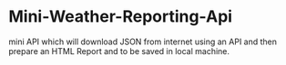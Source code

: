 # Mini-Weather-Reporting-Api
mini API which will download JSON from internet using an API and then prepare an HTML Report and to be saved in local machine.
